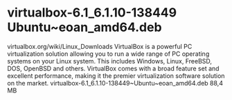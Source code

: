 # virtualbox-6.1_6.1.10-138449 Ubuntu~eoan_amd64.deb

virtualbox.org/wiki/Linux_Downloads VirtualBox is a powerful PC virtualization solution allowing you to run a wide range of PC operating systems on your Linux system. This includes Windows, Linux, FreeBSD, DOS, OpenBSD and others. VirtualBox comes with a broad feature set and excellent performance, making it the premier virtualization software solution on the market. virtualbox-6.1_6.1.10-138449~Ubuntu~eoan_amd64.deb 88,4 MB
